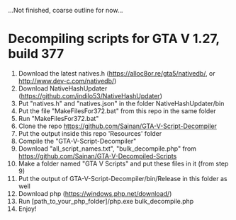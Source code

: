 ...Not finished, coarse outline for now...

# Decompiling scripts for GTA V 1.27, build 377
1. Download the latest natives.h (https://alloc8or.re/gta5/nativedb/, or http://www.dev-c.com/nativedb/)
2. Download NativeHashUpdater (https://github.com/indilo53/NativeHashUpdater)
3. Put "natives.h" and "natives.json" in the folder NativeHashUpdater/bin
4. Put the file "MakeFilesFor372.bat" from this repo in the same folder
5. Run "MakeFilesFor372.bat"
6. Clone the repo https://github.com/Sainan/GTA-V-Script-Decompiler
7. Put the output inside this repo 'Resources' folder
8. Compile the "GTA-V-Script-Decompiler"
9. Download "all_script_names.txt", "bulk_decompile.php" from https://github.com/Sainan/GTA-V-Decompiled-Scripts
10. Make a folder named "GTA V Scripts" and put these files in it (from step 9)
11. Put the output of GTA-V-Script-Decompiler/bin/Release in this folder as well
12. Download php (https://windows.php.net/download/)
13. Run [path_to_your_php_folder]/php.exe bulk_decompile.php
14. Enjoy!
